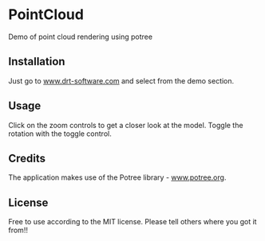 # PointCloud
Demo of point cloud rendering using potree

## Installation

Just go to www.drt-software.com and select from the demo section.

## Usage

Click on the zoom controls to get a closer look at the model.
Toggle the rotation with the toggle control.

## Credits

The application makes use of the Potree library - www.potree.org.

## License

Free to use according to the MIT license. Please tell others where you got it from!!
